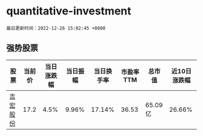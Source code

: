 # quantitative-investment

`最后更新时间：2022-12-26 15:02:45 +0800`

## 强势股票

|股票|当前价|当日涨跌幅|当日振幅|当日换手率|市盈率TTM|总市值|近10日涨跌幅|
|----|----|----|----|----|----|----|----|
|[吉宏股份](https://xueqiu.com/S/SZ002803)|17.2|4.5%|9.96%|17.14%|36.53|65.09亿|26.66%|
